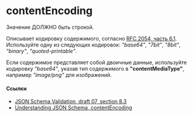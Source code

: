 # contentEncoding
Значение ДОЛЖНО быть строкой.

Описывает кодировку содержимого, согласно [RFC 2054, часть 6.1](https://tools.ietf.org/html/rfc2045). Используйте одну из следующих кодировок: *"base64"*, *"7bit"*, *"8bit"*, *"binary"*, *"quoted-printable"*.

Если содержимое представляет собой двоичные данные, используйте кодировку *"base64"*, указав тип содержимого в **"contentMediaType"**, например *"image/png"* для изображений.

#### Ссылки
- [JSON Schema Validation, draft 07, section 8.3](https://json-schema.org/draft-07/json-schema-validation.html#rfc.section.8.3)
- [Understanding JSON Schema, contentEncoding](https://json-schema.org/understanding-json-schema/reference/non_json_data.html#contentencoding)
